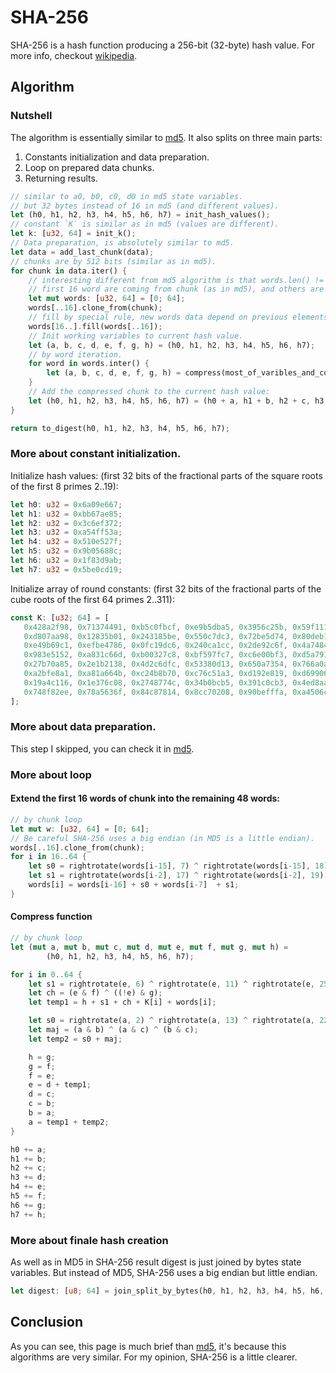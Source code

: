 # SHA-256

SHA-256 is a hash function producing a 256-bit (32-byte) hash value.
For more info, checkout [wikipedia](https://en.wikipedia.org/wiki/SHA-2).

## Algorithm

### Nutshell

The algorithm is essentially similar to [md5](md5.md).
It also splits on three main parts:

1) Constants initialization and data preparation.
2) Loop on prepared data chunks. 
3) Returning results.

```rust
// similar to a0, b0, c0, d0 in md5 state variables.
// but 32 bytes instead of 16 in md5 (and different values).
let (h0, h1, h2, h3, h4, h5, h6, h7) = init_hash_values();
// constant `K` is similar as in md5 (values are different).
let k: [u32, 64] = init_k();
// Data preparation, is absolutely similar to md5.
let data = add_last_chunk(data);
// chunks are by 512 bits (similar as in md5).
for chunk in data.iter() {
    // interesting different from md5 algorithm is that words.len() != 16.
    // first 16 word are coming from chunk (as in md5), and others are filled by special rule.
    let mut words: [u32, 64] = [0; 64];
    words[..16].clone_from(chunk);
    // fill by special rule, new words data depend on previous elements of words array. 
    words[16..].fill(words[..16]);
    // Init working variables to current hash value.
    let (a, b, c, d, e, f, g, h) = (h0, h1, h2, h3, h4, h5, h6, h7);
    // by word iteration.
    for word in words.inter() {
        let (a, b, c, d, e, f, g, h) = compress(most_of_varibles_and_const);
    }
    // Add the compressed chunk to the current hash value:
    let (h0, h1, h2, h3, h4, h5, h6, h7) = (h0 + a, h1 + b, h2 + c, h3 + d, h4 + e, h5 + f, h6 + g, h7 + h);
}

return to_digest(h0, h1, h2, h3, h4, h5, h6, h7);
```
### More about constant initialization.

Initialize hash values:
(first 32 bits of the fractional parts of the square roots of the first 8 primes 2..19):
```rust
let h0: u32 = 0x6a09e667;
let h1: u32 = 0xbb67ae85;
let h2: u32 = 0x3c6ef372;
let h3: u32 = 0xa54ff53a;
let h4: u32 = 0x510e527f;
let h5: u32 = 0x9b05688c;
let h6: u32 = 0x1f83d9ab;
let h7: u32 = 0x5be0cd19;
```
Initialize array of round constants:
(first 32 bits of the fractional parts of the cube roots of the first 64 primes 2..311):
```rust
const K: [u32; 64] = [
   0x428a2f98, 0x71374491, 0xb5c0fbcf, 0xe9b5dba5, 0x3956c25b, 0x59f111f1, 0x923f82a4, 0xab1c5ed5,
   0xd807aa98, 0x12835b01, 0x243185be, 0x550c7dc3, 0x72be5d74, 0x80deb1fe, 0x9bdc06a7, 0xc19bf174,
   0xe49b69c1, 0xefbe4786, 0x0fc19dc6, 0x240ca1cc, 0x2de92c6f, 0x4a7484aa, 0x5cb0a9dc, 0x76f988da,
   0x983e5152, 0xa831c66d, 0xb00327c8, 0xbf597fc7, 0xc6e00bf3, 0xd5a79147, 0x06ca6351, 0x14292967,
   0x27b70a85, 0x2e1b2138, 0x4d2c6dfc, 0x53380d13, 0x650a7354, 0x766a0abb, 0x81c2c92e, 0x92722c85,
   0xa2bfe8a1, 0xa81a664b, 0xc24b8b70, 0xc76c51a3, 0xd192e819, 0xd6990624, 0xf40e3585, 0x106aa070,
   0x19a4c116, 0x1e376c08, 0x2748774c, 0x34b0bcb5, 0x391c0cb3, 0x4ed8aa4a, 0x5b9cca4f, 0x682e6ff3,
   0x748f82ee, 0x78a5636f, 0x84c87814, 0x8cc70208, 0x90befffa, 0xa4506ceb, 0xbef9a3f7, 0xc67178f2
];
```

### More about data preparation.
This step I skipped, you can check it in [md5](md5.md).

### More about loop

#### Extend the first 16 words of chunk into the remaining 48 words:
```rust
// by chunk loop
let mut w: [u32, 64] = [0; 64];
// Be careful SHA-256 uses a big endian (in MD5 is a little endian).
words[..16].clone_from(chunk);
for i in 16..64 {
    let s0 = rightrotate(words[i-15], 7) ^ rightrotate(words[i-15], 18) ^  (words[i-15] >> 3);
    let s1 = rightrotate(words[i-2], 17) ^ rightrotate(words[i-2], 19) ^ (words[i-2] >> 10);
    words[i] = words[i-16] + s0 + words[i-7]  + s1;
}
```

#### Compress function
```rust
// by chunk loop
let (mut a, mut b, mut c, mut d, mut e, mut f, mut g, mut h) =
        (h0, h1, h2, h3, h4, h5, h6, h7);

for i in 0..64 {
    let s1 = rightrotate(e, 6) ^ rightrotate(e, 11) ^ rightrotate(e, 25);
    let ch = (e & f) ^ ((!e) & g);
    let temp1 = h + s1 + ch + K[i] + words[i];

    let s0 = rightrotate(a, 2) ^ rightrotate(a, 13) ^ rightrotate(a, 22);
    let maj = (a & b) ^ (a & c) ^ (b & c);
    let temp2 = s0 + maj;

    h = g;
    g = f;
    f = e;
    e = d + temp1;
    d = c;
    c = b;
    b = a;
    a = temp1 + temp2;
}

h0 += a;
h1 += b;
h2 += c;
h3 += d;
h4 += e;
h5 += f;
h6 += g;
h7 += h;
```

### More about finale hash creation

As well as in MD5 in SHA-256 result digest is just joined by bytes state variables.
But instead of MD5, SHA-256 uses a big endian but little endian.
```rust
let digest: [u8; 64] = join_split_by_bytes(h0, h1, h2, h3, h4, h5, h6, h7);
```

## Conclusion

As you can see, this page is much brief than [md5](md5.md), it's because this algorithms are very similar.
For my opinion, SHA-256 is a little clearer.
